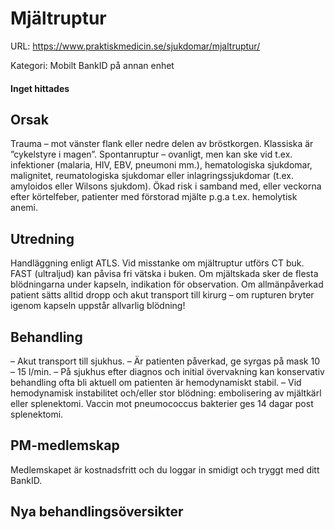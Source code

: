# Mjältruptur

URL: https://www.praktiskmedicin.se/sjukdomar/mjaltruptur/



Kategori: Mobilt BankID på annan enhet

#### Inget hittades

## Orsak

Trauma – mot vänster flank eller nedre delen av bröstkorgen. Klassiska är ”cykelstyre i magen”.
Spontanruptur – ovanligt, men kan ske vid t.ex. infektioner (malaria, HIV, EBV, pneumoni mm.), hematologiska sjukdomar, malignitet, reumatologiska sjukdomar eller inlagringssjukdomar (t.ex. amyloidos eller Wilsons sjukdom).
Ökad risk i samband med, eller veckorna efter körtelfeber, patienter med förstorad mjälte p.g.a t.ex. hemolytisk anemi.

## Utredning

Handläggning enligt ATLS. Vid misstanke om mjältruptur utförs CT buk. FAST (ultraljud) kan påvisa fri vätska i buken. Om mjältskada sker de flesta blödningarna under kapseln, indikation för observation. Om allmänpåverkad patient sätts alltid dropp och akut transport till kirurg – om rupturen bryter igenom kapseln uppstår allvarlig blödning!

## Behandling

– Akut transport till sjukhus. – Är patienten påverkad, ge syrgas på mask 10 – 15 l/min. – På sjukhus efter diagnos och initial övervakning kan konservativ behandling ofta bli aktuell om patienten är hemodynamiskt stabil. – Vid hemodynamisk instabilitet och/eller stor blödning: embolisering av mjältkärl eller splenektomi. Vaccin mot pneumococcus bakterier ges 14 dagar post splenektomi.

## PM-medlemskap

Medlemskapet är kostnadsfritt och du loggar in smidigt och tryggt med ditt BankID.

## Nya behandlingsöversikter

